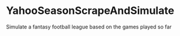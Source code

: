 # YahooSeasonScrapeAndSimulate
Simulate a  fantasy football league based on the games played so far

